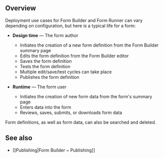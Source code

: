 ## Overview

Deployment use cases for Form Builder and Form Runner can vary depending on configuration, but here is a typical life for a form:

* **Design time** — The form author
    * Initiates the creation of a new form definition from the Form Builder summary page
    * Edits the form definition from the Form Builder editor
    * Saves the form definition
    * Tests the form definition
    * Multiple edit/save/test cycles can take place
    * Publishes the form definition

* **Runtime** — The form user
    * Initiates the creation of new form data from the form's summary page
    * Enters data into the form
    * Reviews, saves, submits, or downloads form data

Form definitions, as well as form data, can also be searched and deleted.

## See also

- [[Publishing|Form Builder ~ Publishing]]
